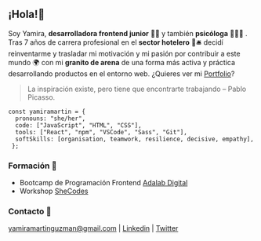## ¡Hola!👋

Soy Yamira, **desarrolladora frontend junior** 👩‍💻 y también **psicóloga** 👩🏻‍🎓 . Tras 7 años de carrera profesional en el **sector hotelero** 🏨🛎️ decidí reinventarme y trasladar mi motivación y mi pasión por contribuir a este mundo 🌍 con mi **granito de arena** de una forma más activa y práctica desarrollando productos en el entorno web.
¿Quieres ver mi [Portfolio](https://ymartinguzman.github.io/Portfolio/)?
> La inspiración existe, pero tiene que encontrarte trabajando – Pablo Picasso.

```
const yamiramartin = {
  pronouns: "she/her",
  code: ["JavaScript", "HTML", "CSS"],
  tools: ["React", "npm", "VSCode", "Sass", "Git"],
  softSkills: [organisation, teamwork, resilience, decisive, empathy],
 };
```

### Formación 📜
* Bootcamp de Programación Frontend [Adalab Digital](https://adalab.es/)
* Workshop [SheCodes](https://www.shecodes.io/)


### Contacto 💬
 yamiramartinguzman@gmail.com |  [Linkedin](https://www.linkedin.com/in/yamiramartinguzman/) | [Twitter](https://twitter.com/yamiroynoveo)



